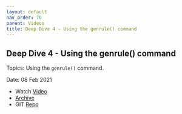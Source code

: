 ```yaml
---
layout: default
nav_order: 70
parent: Videos
title: Deep Dive 4 - Using the genrule() command
---
```


## Deep Dive 4 - Using the genrule() command

Topics: Using the `genrule()` command.

Date: 08 Feb 2021

* Watch [Video](https://bluejeans.com/s/sqz_gXmOmhm/)
* [Archive](https://artifactory.corp.adobe.com/artifactory/generic-metabuild-files-dev/documentation/learning/06_MetaBuild_Deep_Dive_04_02-08-2021/Ch1_Full_2021-02-08T08_02.mp4)
* GIT [Repo](https://git.corp.adobe.com/meta-samples/tech_session_genrule)
